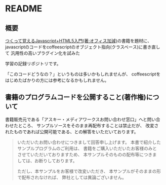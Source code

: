 README
==============

## 概要

[つくって覚えるJavascript+HTML5入門(著:オフィス加減)](http://www.amazon.co.jp/%E3%81%A4%E3%81%8F%E3%81%A3%E3%81%A6%E8%A6%9A%E3%81%88%E3%82%8BJavaScript-HTML5%E5%85%A5%E9%96%80-%E3%82%AA%E3%83%95%E3%82%A3%E3%82%B9%E5%8A%A0%E6%B8%9B/dp/4048865404/ref=sr_1_2?ie=UTF8&qid=1349601968&sr=8-2)の書籍を題材に、
javascriptのコードをcoffeescriptのオブジェクト指向(クラスベース)に書き直して
汎用性の高いプラグイン化を試みた

学習の記録リポジトリです。


「このコードどうなの？」というものは多いかもしれませんが、
coffeescriptをはじめたばかりの方には参考になるかもしれません。


## 書籍のプログラムコードを公開すること(著作権)について

書籍販売元である「アスキー・メディアワークスお問い合わせ窓口」へと問い合わせたところ、
サンプルソースをそのまま再配布することは禁止だが、
改変されたものであれば公開可能である、との解答をいただいております。

>いただいたお問い合わせにつきまして回答申し上げます。
>本書で紹介したサンプルプログラムのご利用は、
>書籍をご購入いただいたお客様のみとさせていただいておりますため、
>本サンプルそのものの配布等につきましては、お断りしております。
>
>ただし、本サンプルをお客様で改変いただき、
>本サンプルがそのままの形で配布されなければ、
>弊社としては異論ございません。
